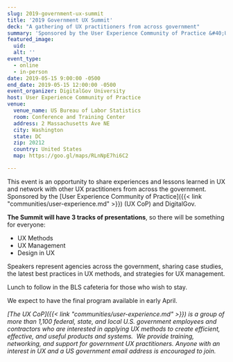 ```yaml
---
slug: 2019-government-ux-summit
title: '2019 Government UX Summit'
deck: "A gathering of UX practitioners from across government"
summary: 'Sponsored by the User Experience Community of Practice &#40;UX CoP&#41; and DigitalGov, this event is an opportunity to share experiences and lessons learned in UX and network with other UX practitioners from across the government&#46;'
featured_image:
  uid:
  alt: ''
event_type:
  - online
  - in-person
date: 2019-05-15 9:00:00 -0500
end_date: 2019-05-15 12:00:00 -0500
event_organizer: DigitalGov University
host: User Experience Community of Practice
venue:
  venue_name: US Bureau of Labor Statistics
  room: Conference and Training Center
  address: 2 Massachusetts Ave NE
  city: Washington
  state: DC
  zip: 20212
  country: United States
  map: https://goo.gl/maps/RLnNpE7hi6C2

---
```


This event is an opportunity to share experiences and lessons learned in UX and network with other UX practitioners from across the government. Sponsored by the [User Experience Community of Practice]({{< link "communities/user-experience.md" >}}) (UX CoP) and DigitalGov.

**The Summit will have 3 tracks of presentations**, so there will be something for everyone:

- UX Methods
- UX Management
- Design in UX

Speakers represent agencies across the government, sharing case studies, the latest best practices in UX methods, and strategies for UX management.

Lunch to follow in the BLS cafeteria for those who wish to stay.

We expect to have the final program available in early April.

_[The UX CoP]({{< link "communities/user-experience.md" >}}) is a group of more than 1,100 federal, state, and local U.S. government employees and contractors who are interested in applying UX methods to create efficient, effective, and useful products and systems.  We provide training, networking, and support for government UX practitioners. Anyone with an interest in UX and a US government email address is encouraged to join._
